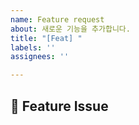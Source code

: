 ```yaml
---
name: Feature request
about: 새로운 기능을 추가합니다.
title: "[Feat] "
labels: ''
assignees: ''

---
```


## 🚬 Feature Issue
